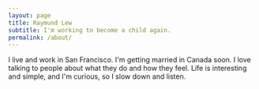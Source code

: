 ```yaml
---
layout: page
title: Raymund Lew
subtitle: I'm working to become a child again.
permalink: /about/
---
```

I live and work in San Francisco. I'm getting married in Canada soon. I love
talking to people about what they do and how they feel. Life is interesting
and simple, and I'm curious, so I slow down and listen.
